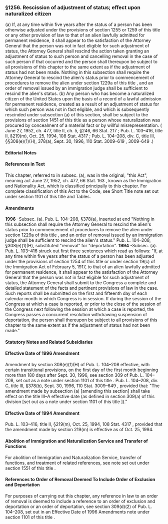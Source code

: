 <!--
url: https://uscode.house.gov/view.xhtml?req=granuleid:USC-prelim-title8-section1256&num=0&edition=prelim
date_accessed: 2024-07-28 23:45:34
-->
### §1256\. Rescission of adjustment of status; effect upon naturalized citizen
 (a) If, at any time within five years after the status of a person has been otherwise adjusted under the provisions of
 section 1255 or 1259 of this title
 or any other provision of law to that of an alien lawfully admitted for permanent residence, it shall appear to the satisfaction of the Attorney General that the person was not in fact eligible for such adjustment of status, the Attorney General shall rescind the action taken granting an adjustment of status to such person and cancelling removal in the case of such person if that occurred and the person shall thereupon be subject to all provisions of this chapter to the same extent as if the adjustment of status had not been made. Nothing in this subsection shall require the Attorney General to rescind the alien's status prior to commencement of procedures to remove the alien under
 section 1229a of this title
 , and an order of removal issued by an immigration judge shall be sufficient to rescind the alien's status.
 (b) Any person who has become a naturalized citizen of the United States upon the basis of a record of a lawful admission for permanent residence, created as a result of an adjustment of status for which such person was not in fact eligible, and which is subsequently rescinded under subsection (a) of this section, shall be subject to the provisions of
 section 1451 of this title
 as a person whose naturalization was procured by concealment of a material fact or by willful misrepresentation.
 (
 June 27, 1952, ch. 477, title II, ch. 5, §246,
 66 Stat. 217
 ;
 Pub. L. 103–416,
 title II, §219(m), Oct. 25, 1994,
 108 Stat. 4317
 ;
 Pub. L. 104–208,
 div. C, title III, §§308(e)(1\)(H), 378(a), Sept. 30, 1996,
 110 Stat. 3009–619
 ,
 3009\-649 
 .)
#### **Editorial Notes**
#### References in Text
 This chapter, referred to in subsec. (a), was in the original, "this Act", meaning act
 June 27, 1952, ch. 477,
 66 Stat. 163
 , known as the Immigration and Nationality Act, which is classified principally to this chapter. For complete classification of this Act to the Code, see Short Title note set out under
 section 1101 of this title
 and Tables.
#### Amendments
**1996** 
 \-Subsec. (a).
 Pub. L. 104–208,
 §378(a), inserted at end "Nothing in this subsection shall require the Attorney General to rescind the alien's status prior to commencement of procedures to remove the alien under
 section 1229a of this title
 , and an order of removal issued by an immigration judge shall be sufficient to rescind the alien's status."
 Pub. L. 104–208,
 §308(e)(1\)(H), substituted "removal" for "deportation".
**1994** 
 \-Subsec. (a).
 Pub. L. 103–416
 struck out first three sentences which read as follows: "If, at any time within five years after the status of a person has been adjusted under the provisions of
 section 1254 of this title
 or under section 19(c) of the Immigration Act of February 5, 1917, to that of an alien lawfully admitted for permanent residence, it shall appear to the satisfaction of the Attorney General that the person was not in fact eligible for such adjustment of status, the Attorney General shall submit to the Congress a complete and detailed statement of the facts and pertinent provisions of law in the case. Such reports shall be submitted on the first and fifteenth day of each calendar month in which Congress is in session. If during the session of the Congress at which a case is reported, or prior to the close of the session of the Congress next following the session at which a case is reported, the Congress passes a concurrent resolution withdrawing suspension of deportation, the person shall thereupon be subject to all provisions of this chapter to the same extent as if the adjustment of status had not been made."
#### **Statutory Notes and Related Subsidiaries**
#### Effective Date of 1996 Amendment
 Amendment by section 308(e)(1\)(H) of
 Pub. L. 104–208
 effective, with certain transitional provisions, on the first day of the first month beginning more than 180 days after Sept. 30, 1996, see section 309 of
 Pub. L. 104–208,
 set out as a note under
 section 1101 of this title
 .
Pub. L. 104–208,
 div. C, title III, §378(b), Sept. 30, 1996,
 110 Stat. 3009–649
 , provided that: "The amendment made by subsection (a) \[amending this section] shall take effect on the title III–A effective date (as defined in section 309(a) of this division \[set out as a note under
 section 1101 of this title
 ])."
#### Effective Date of 1994 Amendment
Pub. L. 103–416,
 title II, §219(m), Oct. 25, 1994,
 108 Stat. 4317
 , provided that the amendment made by section 219(m) is effective as of Oct. 25, 1994\.
#### Abolition of Immigration and Naturalization Service and Transfer of Functions
 For abolition of Immigration and Naturalization Service, transfer of functions, and treatment of related references, see note set out under
 section 1551 of this title
 .
#### References to Order of Removal Deemed To Include Order of Exclusion and Deportation
 For purposes of carrying out this chapter, any reference in law to an order of removal is deemed to include a reference to an order of exclusion and deportation or an order of deportation, see section 309(d)(2\) of
 Pub. L. 104–208,
 set out in an Effective Date of 1996 Amendments note under
 section 1101 of this title
 .
